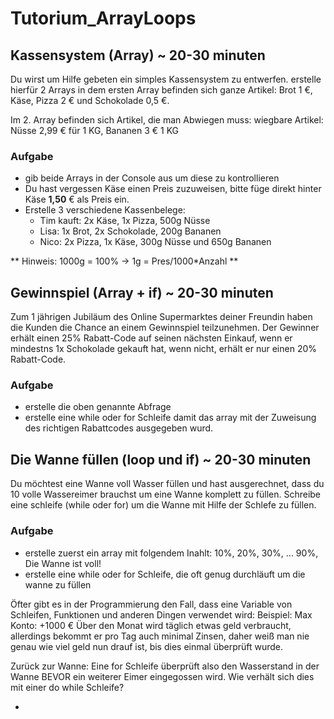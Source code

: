 # Tutorium_ArrayLoops

## Kassensystem (Array) ~ 20-30 minuten

Du wirst um Hilfe gebeten ein simples Kassensystem zu entwerfen. erstelle hierfür 2 Arrays in dem ersten Array befinden sich
ganze Artikel: Brot 1 €, Käse, Pizza 2 € und Schokolade 0,5 €.

Im 2. Array befinden sich Artikel, die man Abwiegen muss:
wiegbare Artikel: Nüsse 2,99 € für 1 KG, Bananen 3 € 1 KG

### Aufgabe

- gib beide Arrays in der Console aus um diese zu kontrollieren
- Du hast vergessen Käse einen Preis zuzuweisen, bitte füge direkt hinter Käse **1,50** € als Preis ein.
- Erstelle 3 verschiedene Kassenbelege:
  - Tim kauft: 2x Käse, 1x Pizza, 500g Nüsse
  - Lisa: 1x Brot, 2x Schokolade, 200g Bananen
  - Nico: 2x Pizza, 1x Käse, 300g Nüsse und 650g Bananen

** Hinweis: 1000g = 100% -> 1g = Pres/1000*Anzahl **


## Gewinnspiel (Array + if) ~ 20-30 minuten

Zum 1 jährigen Jubiläum des Online Supermarktes deiner Freundin haben die Kunden die Chance an einem Gewinnspiel teilzunehmen. Der Gewinner erhält einen 25% Rabatt-Code auf seinen nächsten Einkauf, wenn er mindestns 1x Schokolade gekauft hat, wenn nicht, erhält er nur einen 20% Rabatt-Code. 

### Aufgabe

- erstelle die oben genannte Abfrage
- erstelle eine while oder for Schleife damit das array mit der Zuweisung des richtigen Rabattcodes ausgegeben wurd.


## Die Wanne füllen (loop und if) ~ 20-30 minuten

Du möchtest eine Wanne voll Wasser füllen und hast ausgerechnet, dass du 10 volle Wassereimer brauchst um eine Wanne komplett zu füllen. Schreibe
eine schleife (while oder for) um die Wanne mit Hilfe der Schlefe zu füllen.

### Aufgabe

- erstelle zuerst ein array mit folgendem Inahlt: 10%, 20%, 30%, ... 90%, Die Wanne ist voll!
- erstelle eine while oder for Schleife, die oft genug durchläuft um die wanne zu füllen

Öfter gibt es in der Programmierung den Fall, dass eine Variable von Schleifen, Funktionen und anderen Dingen verwendet wird:
Beispiel:
Max Konto: +1000 €
Über den Monat wird täglich etwas geld verbraucht, allerdings bekommt er pro Tag auch minimal Zinsen, daher weiß man nie genau wie viel geld nun drauf ist, bis dies einmal überprüft wurde.

Zurück zur Wanne:
Eine for Schleife überprüft also den Wasserstand in der Wanne BEVOR ein weiterer Eimer eingegossen wird.
Wie verhält sich dies mit einer do while Schleife?

- 

